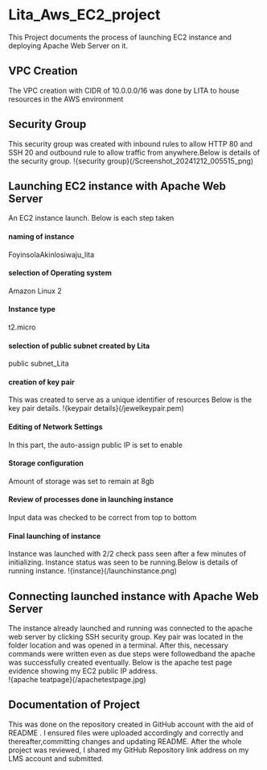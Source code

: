# Lita_Aws_EC2_project
This Project documents the process of launching EC2 instance and deploying Apache Web Server on it.
## VPC Creation
The VPC creation with CIDR of 10.0.0.0/16 was done by LITA to house resources in the AWS environment
## Security Group
This security group was created with inbound rules to allow HTTP 80 and SSH 20 and outbound rule to allow traffic from anywhere.Below is details of the security group.                                                                          !{security group}(/Screenshot_20241212_005515_png)
## Launching EC2 instance with Apache Web Server
An EC2 instance launch.
Below is each step taken
#### naming of instance
FoyinsolaAkinlosiwaju_lita
#### selection of Operating system
Amazon Linux 2
#### Instance type
t2.micro
#### selection of public subnet created by Lita
public subnet_Lita
#### creation of key pair
This was created to serve as a unique identifier of resources
Below is the key pair details.                                                                                            !{keypair details}(/jewelkeypair.pem)
#### Editing of Network Settings
In this part, the auto-assign public IP is set to enable
#### Storage configuration
Amount of storage was set to remain at 8gb
#### Review of processes done in launching instance
Input data was checked to be correct from top to bottom
#### Final launching of instance
Instance was launched with 2/2 check pass seen after a few minutes of initializing. Instance status was seen to be running.Below is details of running instance.                                                                                    !{instance}(/launchinstance.png)
## Connecting launched instance with Apache Web Server
The instance already launched and running was connected to the apache web server by clicking SSH security group.
Key pair was located in the folder location and was opened in a terminal. After this, necessary commands were written even as due steps were followedband the apache was successfully created eventually. Below is the apache test page evidence showing my EC2 public IP address.                                                
!{apache teatpage}(/apachetestpage.jpg)
## Documentation of Project
This was done on the repository created in GitHub account with the aid of README .
I ensured files were uploaded accordingly and correctly and thereafter,committing changes and updating README.
After the whole project was reviewed, I shared my GitHub Repository link address on my LMS account and submitted.
